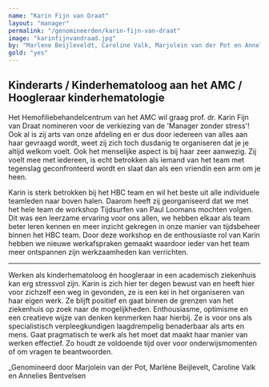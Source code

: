 ```yaml
---
name: "Karin Fijn van Draat"
layout: "manager"
permalink: "/genomineerden/karin-fijn-van-draat"
image: "karinfijnvandraad.jpg"
by: "Marlene Beijleveldt, Caroline Valk, Marjolein van der Pot en Annelies Bentvelsen"
gold: "yes"
---
```

## Kinderarts / Kinderhematoloog aan het AMC / Hoogleraar kinderhematologie
Het Hemofiliebehandelcentrum van het AMC wil graag prof. dr. Karin Fijn van Draat nomineren voor de verkiezing van de 'Manager zonder stress'!
Ook al is zij arts van onze afdeling en er dus door iedereen van alles aan haar gevraagd wordt, weet zij zich toch dusdanig te organiseren dat je je altijd welkom voelt. Ook het menselijke aspect is bij haar zeer aanwezig. Zij voelt mee met iedereen, is echt betrokken als iemand van het team met tegenslag geconfronteerd wordt en slaat dan als een vriendin een arm om je heen.

Karin is sterk betrokken bij het HBC team en wil het beste uit alle individuele teamleden naar boven halen. Daarom heeft zij georganiseerd dat we met het hele team de workshop Tijdsurfen van Paul Loomans mochten volgen. Dit was een leerzame ervaring voor ons allen, we hebben elkaar als team beter leren kennen en meer inzicht gekregen in onze manier van tijdsbeheer binnen het HBC team. Door deze workshop en de enthousiaste rol van Karin hebben we nieuwe werkafspraken gemaakt waardoor ieder van het team meer ontspannen zijn werkzaamheden kan verrichten.

<hr>

Werken als kinderhematoloog én hoogleraar in een academisch ziekenhuis kan erg stressvol zijn. Karin is zich hier ter degen bewust van en heeft hier voor zichzelf een weg in gevonden, ze is een kei in het organiseren van haar eigen werk. Ze blijft positief en gaat binnen de grenzen van het ziekenhuis op zoek naar de mogelijkheden. Enthousiasme, optimisme en een creatieve wijze van denken kenmerken haar hierbij. Ze is voor ons als specialistisch verpleegkundigen laagdrempelig benaderbaar als arts en mens. Gaat pragmatisch te werk als het moet dat maakt haar manier van werken effectief. Zo houdt ze voldoende tijd over voor onderwijsmomenten of om vragen te beantwoorden.

_Genomineerd door Marjolein van der Pot, Marlène Beijlevelt, Caroline Valk en Annelies Bentvelsen
